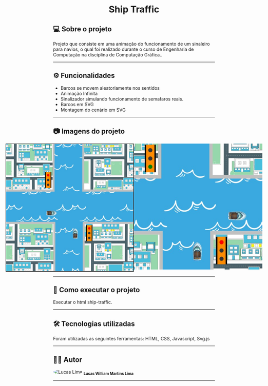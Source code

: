 <h1 align="center">
    Ship Traffic
</h1>

## 💻 Sobre o projeto

<p>Projeto que consiste em uma animação do funcionamento de um sinaleiro para navios, o qual foi realizado durante o curso de Engenharia de Computação na disciplina de Computação Gráfica..</p>

---

## ⚙️ Funcionalidades

- Barcos se movem aleatoriamente nos sentidos
- Animação Infinita
- Sinalizador simulando funcionamento de semafaros reais.
- Barcos em SVG
- Montagem do cenário em SVG

---

## 📷 Imagens do projeto

<p align="center" style="display: flex; align-items: flex-start; justify-content: center;">
  <img alt="NextLevelWeek" title="Imagem - Traffic Light Car" src="assets/Imagem-Funcionamento-1.jpg" width="400px">

  <img alt="NextLevelWeek" title="Imagem - Traffic Light Car" src="assets/Imagem-Funcionamento-2.jpg" width="400px">
</p>

---

## 🚀 Como executar o projeto

Executar o html ship-traffic.

---

## 🛠 Tecnologias utilizadas

Foram utilizadas as seguintes ferramentas: HTML, CSS, Javascript, Svg.js

---

## 👨‍💻 Autor
 <img style="border-radius: 50%;" src="https://avatars.githubusercontent.com/u/82186618?v=4" width="100px;" alt="Lucas Lima"/>
 <sub><b>Lucas William Martins Lima</b></sub>
 <br />
 
---
